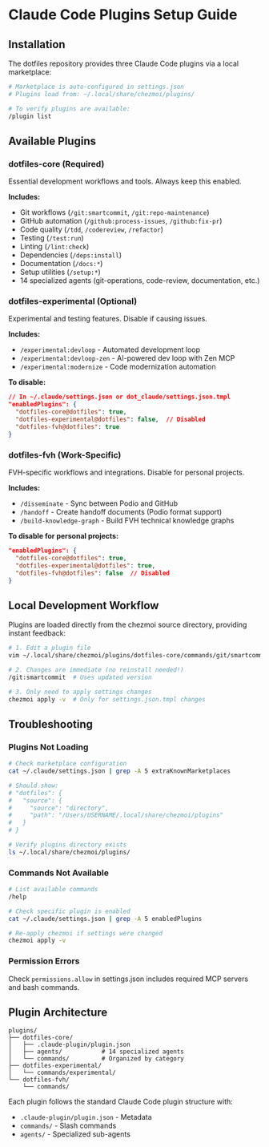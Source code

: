 # Claude Code Plugins Setup Guide

## Installation

The dotfiles repository provides three Claude Code plugins via a local marketplace:

```bash
# Marketplace is auto-configured in settings.json
# Plugins load from: ~/.local/share/chezmoi/plugins/

# To verify plugins are available:
/plugin list
```

## Available Plugins

### dotfiles-core (Required)
Essential development workflows and tools. Always keep this enabled.

**Includes:**
- Git workflows (`/git:smartcommit`, `/git:repo-maintenance`)
- GitHub automation (`/github:process-issues`, `/github:fix-pr`)
- Code quality (`/tdd`, `/codereview`, `/refactor`)
- Testing (`/test:run`)
- Linting (`/lint:check`)
- Dependencies (`/deps:install`)
- Documentation (`/docs:*`)
- Setup utilities (`/setup:*`)
- 14 specialized agents (git-operations, code-review, documentation, etc.)

### dotfiles-experimental (Optional)
Experimental and testing features. Disable if causing issues.

**Includes:**
- `/experimental:devloop` - Automated development loop
- `/experimental:devloop-zen` - AI-powered dev loop with Zen MCP
- `/experimental:modernize` - Code modernization automation

**To disable:**
```json
// In ~/.claude/settings.json or dot_claude/settings.json.tmpl
"enabledPlugins": {
  "dotfiles-core@dotfiles": true,
  "dotfiles-experimental@dotfiles": false,  // Disabled
  "dotfiles-fvh@dotfiles": true
}
```

### dotfiles-fvh (Work-Specific)
FVH-specific workflows and integrations. Disable for personal projects.

**Includes:**
- `/disseminate` - Sync between Podio and GitHub
- `/handoff` - Create handoff documents (Podio format support)
- `/build-knowledge-graph` - Build FVH technical knowledge graphs

**To disable for personal projects:**
```json
"enabledPlugins": {
  "dotfiles-core@dotfiles": true,
  "dotfiles-experimental@dotfiles": true,
  "dotfiles-fvh@dotfiles": false  // Disabled
}
```

## Local Development Workflow

Plugins are loaded directly from the chezmoi source directory, providing instant feedback:

```bash
# 1. Edit a plugin file
vim ~/.local/share/chezmoi/plugins/dotfiles-core/commands/git/smartcommit.md

# 2. Changes are immediate (no reinstall needed!)
/git:smartcommit  # Uses updated version

# 3. Only need to apply settings changes
chezmoi apply -v  # Only for settings.json.tmpl changes
```

## Troubleshooting

### Plugins Not Loading
```bash
# Check marketplace configuration
cat ~/.claude/settings.json | grep -A 5 extraKnownMarketplaces

# Should show:
# "dotfiles": {
#   "source": {
#     "source": "directory",
#     "path": "/Users/USERNAME/.local/share/chezmoi/plugins"
#   }
# }

# Verify plugins directory exists
ls ~/.local/share/chezmoi/plugins/
```

### Commands Not Available
```bash
# List available commands
/help

# Check specific plugin is enabled
cat ~/.claude/settings.json | grep -A 5 enabledPlugins

# Re-apply chezmoi if settings were changed
chezmoi apply -v
```

### Permission Errors
Check `permissions.allow` in settings.json includes required MCP servers and bash commands.

## Plugin Architecture

```
plugins/
├── dotfiles-core/
│   ├── .claude-plugin/plugin.json
│   ├── agents/           # 14 specialized agents
│   └── commands/         # Organized by category
├── dotfiles-experimental/
│   └── commands/experimental/
└── dotfiles-fvh/
    └── commands/
```

Each plugin follows the standard Claude Code plugin structure with:
- `.claude-plugin/plugin.json` - Metadata
- `commands/` - Slash commands
- `agents/` - Specialized sub-agents

